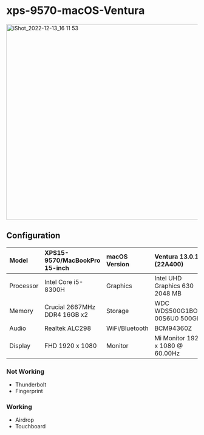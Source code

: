 # xps-9570-macOS-Ventura

<img width="516" alt="iShot_2022-12-13_16 11 53" src="https://user-images.githubusercontent.com/20842481/207261473-9b94f217-0f9c-42e9-85ed-2b995495ba03.png">

## Configuration

| Model     | XPS15-9570/MacBookPro 15-inch| macOS Version        | Ventura 13.0.1 (22A400)         |
| :-------- | :--------------------------- | :------------- | :------------------ |
| Processor | Intel Core i5-8300H | Graphics       | Intel UHD Graphics 630 2048 MB   |
| Memory    | Crucial 2667MHz DDR4 16GB x2   | Storage        | WDC WDS500G1BOC-00S6U0 500GB |
| Audio     | Realtek ALC298               | WiFi/Bluetooth | BCM94360Z  |
| Display   | FHD 1920 x 1080            | Monitor        | Mi Monitor 1920 x 1080 @ 60.00Hz |

### Not Working

- Thunderbolt
- Fingerprint

### Working

- Airdrop
- Touchboard
